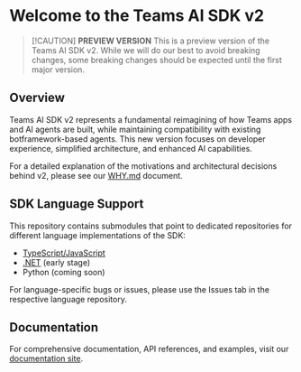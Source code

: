 # Welcome to the Teams AI SDK v2

> \[!CAUTION]
> **PREVIEW VERSION** This is a preview version of the Teams AI SDK v2. While we will do our best to avoid breaking changes, some breaking changes should be expected until the first major version.

## Overview

Teams AI SDK v2 represents a fundamental reimagining of how Teams apps and AI agents are built, while maintaining compatibility with existing botframework-based agents. This new version focuses on developer experience, simplified architecture, and enhanced AI capabilities.

For a detailed explanation of the motivations and architectural decisions behind v2, please see our [WHY.md](./WHY.md) document.

## SDK Language Support

This repository contains submodules that point to dedicated repositories for different language implementations of the SDK:

- [TypeScript/JavaScript](https://github.com/microsoft/teams.ts/tree/aada2ed01fbacf01a162ac193313722796febf13)
- [.NET](https://microsoft.github.io/teams.net/) (early stage)
- Python (coming soon)

For language-specific bugs or issues, please use the Issues tab in the respective language repository.

## Documentation

For comprehensive documentation, API references, and examples, visit our [documentation site](https://microsoft.github.io/teams-ai/).
